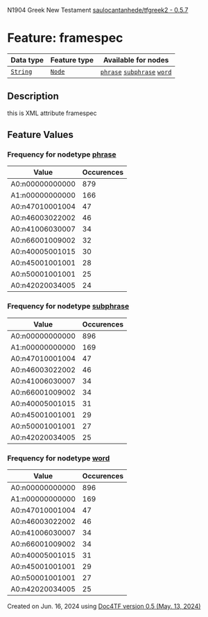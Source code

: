 N1904 Greek New Testament <a href="https://github.com/saulocantanhede/tfgreek2">saulocantanhede/tfgreek2 - 0.5.7</a>
# Feature: framespec
Data type|Feature type|Available for nodes
---|---|---
[`String`](featuresbydatatype.md#string)|[`Node`](featuresbytype.md#node)| [`phrase`](featuresbynodetype.md#phrase)  [`subphrase`](featuresbynodetype.md#subphrase)  [`word`](featuresbynodetype.md#word) 
## Description
this is XML attribute framespec
## Feature Values
### Frequency for nodetype [phrase](featuresbynodetype.md#phrase)
Value|Occurences
---|---
A0:n00000000000|879
A1:n00000000000|166
A0:n47010001004|47
A0:n46003022002|46
A0:n41006030007|34
A0:n66001009002|32
A0:n40005001015|30
A0:n45001001001|28
A0:n50001001001|25
A0:n42020034005|24
### Frequency for nodetype [subphrase](featuresbynodetype.md#subphrase)
Value|Occurences
---|---
A0:n00000000000|896
A1:n00000000000|169
A0:n47010001004|47
A0:n46003022002|46
A0:n41006030007|34
A0:n66001009002|34
A0:n40005001015|31
A0:n45001001001|29
A0:n50001001001|27
A0:n42020034005|25
### Frequency for nodetype [word](featuresbynodetype.md#word)
Value|Occurences
---|---
A0:n00000000000|896
A1:n00000000000|169
A0:n47010001004|47
A0:n46003022002|46
A0:n41006030007|34
A0:n66001009002|34
A0:n40005001015|31
A0:n45001001001|29
A0:n50001001001|27
A0:n42020034005|25
 

Created on Jun. 16, 2024 using [Doc4TF version 0.5 (May. 13, 2024)](https://github.com/tonyjurg/Doc4TF/blob/main/CreateFeatureDoc.ipynb) 